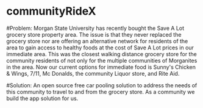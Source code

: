 # communityRideX
#Problem: 
Morgan State University has recently bought the Save A Lot grocery store property area. The issue is that they never replaced the grocery store nor are offering an alternative network for residents of the area to gain access to healthy foods at the cost of Save A Lot prices in our immediate area.  This was the closest walking distance grocery store for the community residents of not only for the multiple communities of Morganites in the area. Now our current options for immediate food is Sunny's Chicken & Wings, 7/11, Mc Donalds, the community Liquor store, and Rite Aid. 

#Solution:
An open source free car pooling solution to address the needs of this community to travel to and from the grocery store. As a community we build the app solution for us. 



